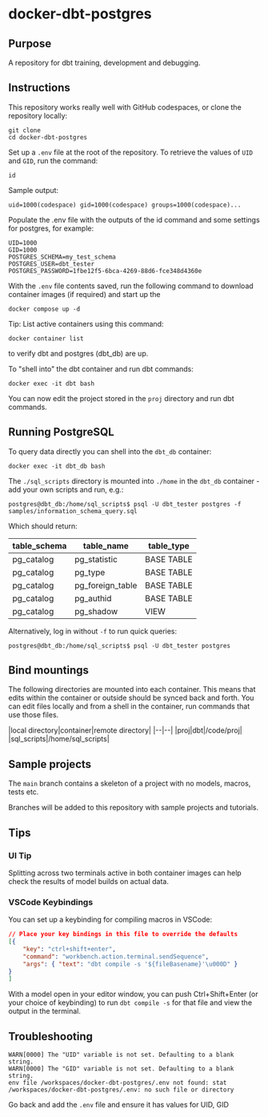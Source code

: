 # docker-dbt-postgres

## Purpose

A repository for dbt training, development and debugging.

## Instructions

This repository works really well with GitHub codespaces, or clone the repository locally:

```shell
git clone
cd docker-dbt-postgres
```

Set up a `.env` file at the root of the repository. To retrieve the values of `UID` and `GID`, run the command:

```shell
id
```
Sample output:
```shell
uid=1000(codespace) gid=1000(codespace) groups=1000(codespace)...
```

Populate the .env file with the outputs of the id command and some settings for postgres, for example:

```.env
UID=1000
GID=1000
POSTGRES_SCHEMA=my_test_schema
POSTGRES_USER=dbt_tester
POSTGRES_PASSWORD=1fbe12f5-6bca-4269-88d6-fce348d4360e
```

With the `.env` file contents saved, run the following command to download container images (if required) and start up the 

```shell
docker compose up -d
```

Tip: List active containers using this command:

```shell
docker container list
```

to verify dbt and postgres (dbt_db) are up.

To "shell into" the dbt container and run dbt commands:

```shell
docker exec -it dbt bash
```

You can now edit the project stored in the `proj` directory and run dbt commands.

## Running PostgreSQL

To query data directly you can shell into the `dbt_db` container:
```shell
docker exec -it dbt_db bash
```

The `./sql_scripts` directory is mounted into `./home` in the `dbt_db` container - add your own scripts and run, e.g.:

```shell
postgres@dbt_db:/home/sql_scripts$ psql -U dbt_tester postgres -f samples/information_schema_query.sql
```

Which should return:

|    table_schema    |              table_name               | table_type |
|--------------------|---------------------------------------|------------|
| pg_catalog         | pg_statistic                          | BASE TABLE |
| pg_catalog         | pg_type                               | BASE TABLE |
| pg_catalog         | pg_foreign_table                      | BASE TABLE |
| pg_catalog         | pg_authid                             | BASE TABLE |
| pg_catalog         | pg_shadow                             | VIEW       |

Alternatively, log in without `-f` to run quick queries:
```shell
postgres@dbt_db:/home/sql_scripts$ psql -U dbt_tester postgres
```

## Bind mountings

The following directories are mounted into each container. This means that edits within the container or outside should be synced back and forth. You can edit files locally and from a shell in the container, run commands that use those files.

|local directory|container|remote directory|
|--|--|
|proj|dbt|/code/proj|
|sql_scripts|/home/sql_scripts|

## Sample projects

The `main` branch contains a skeleton of a project with no models, macros, tests etc.

Branches will be added to this repository with sample projects and tutorials.

## Tips

### UI Tip

Splitting across two terminals active in both container images can help check the results of model builds on actual data.

### VSCode Keybindings

You can set up a keybinding for compiling macros in VSCode:

```json
// Place your key bindings in this file to override the defaults
[{
    "key": "ctrl+shift+enter",
    "command": "workbench.action.terminal.sendSequence",
    "args": { "text": "dbt compile -s '${fileBasename}'\u000D" }
}
]
```

With a model open in your editor window, you can push Ctrl+Shift+Enter (or your choice of keybinding) to run `dbt compile -s` for that file and view the output in the terminal.

## Troubleshooting

```
WARN[0000] The "UID" variable is not set. Defaulting to a blank string. 
WARN[0000] The "GID" variable is not set. Defaulting to a blank string. 
env file /workspaces/docker-dbt-postgres/.env not found: stat /workspaces/docker-dbt-postgres/.env: no such file or directory
```

Go back and add the `.env` file and ensure it has values for UID, GID
